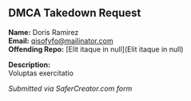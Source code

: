## DMCA Takedown Request

**Name:** Doris Ramirez  
**Email:** qisofyfo@mailinator.com  
**Offending Repo:** [Elit itaque in null](Elit itaque in null)  

**Description:**  
Voluptas exercitatio

*Submitted via SaferCreator.com form*